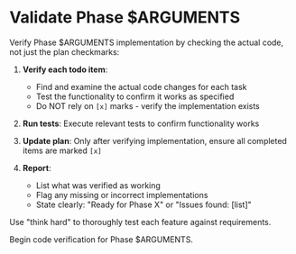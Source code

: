 # Validate Phase $ARGUMENTS

Verify Phase $ARGUMENTS implementation by checking the actual code, not just the plan checkmarks:

1. **Verify each todo item**:
   - Find and examine the actual code changes for each task
   - Test the functionality to confirm it works as specified
   - Do NOT rely on `[x]` marks - verify the implementation exists

2. **Run tests**: Execute relevant tests to confirm functionality works

3. **Update plan**: Only after verifying implementation, ensure all completed items are marked `[x]`

4. **Report**:
   - List what was verified as working
   - Flag any missing or incorrect implementations
   - State clearly: "Ready for Phase X" or "Issues found: [list]"

Use "think hard" to thoroughly test each feature against requirements.

Begin code verification for Phase $ARGUMENTS.